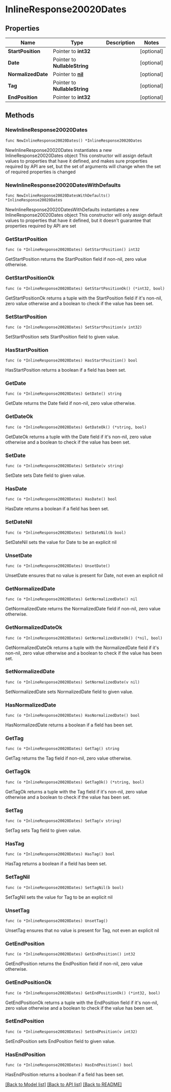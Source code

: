 # InlineResponse20020Dates

## Properties

Name | Type | Description | Notes
------------ | ------------- | ------------- | -------------
**StartPosition** | Pointer to **int32** |  | [optional] 
**Date** | Pointer to **NullableString** |  | [optional] 
**NormalizedDate** | Pointer to [**nil**](nil.md) |  | [optional] 
**Tag** | Pointer to **NullableString** |  | [optional] 
**EndPosition** | Pointer to **int32** |  | [optional] 

## Methods

### NewInlineResponse20020Dates

`func NewInlineResponse20020Dates() *InlineResponse20020Dates`

NewInlineResponse20020Dates instantiates a new InlineResponse20020Dates object
This constructor will assign default values to properties that have it defined,
and makes sure properties required by API are set, but the set of arguments
will change when the set of required properties is changed

### NewInlineResponse20020DatesWithDefaults

`func NewInlineResponse20020DatesWithDefaults() *InlineResponse20020Dates`

NewInlineResponse20020DatesWithDefaults instantiates a new InlineResponse20020Dates object
This constructor will only assign default values to properties that have it defined,
but it doesn't guarantee that properties required by API are set

### GetStartPosition

`func (o *InlineResponse20020Dates) GetStartPosition() int32`

GetStartPosition returns the StartPosition field if non-nil, zero value otherwise.

### GetStartPositionOk

`func (o *InlineResponse20020Dates) GetStartPositionOk() (*int32, bool)`

GetStartPositionOk returns a tuple with the StartPosition field if it's non-nil, zero value otherwise
and a boolean to check if the value has been set.

### SetStartPosition

`func (o *InlineResponse20020Dates) SetStartPosition(v int32)`

SetStartPosition sets StartPosition field to given value.

### HasStartPosition

`func (o *InlineResponse20020Dates) HasStartPosition() bool`

HasStartPosition returns a boolean if a field has been set.

### GetDate

`func (o *InlineResponse20020Dates) GetDate() string`

GetDate returns the Date field if non-nil, zero value otherwise.

### GetDateOk

`func (o *InlineResponse20020Dates) GetDateOk() (*string, bool)`

GetDateOk returns a tuple with the Date field if it's non-nil, zero value otherwise
and a boolean to check if the value has been set.

### SetDate

`func (o *InlineResponse20020Dates) SetDate(v string)`

SetDate sets Date field to given value.

### HasDate

`func (o *InlineResponse20020Dates) HasDate() bool`

HasDate returns a boolean if a field has been set.

### SetDateNil

`func (o *InlineResponse20020Dates) SetDateNil(b bool)`

 SetDateNil sets the value for Date to be an explicit nil

### UnsetDate
`func (o *InlineResponse20020Dates) UnsetDate()`

UnsetDate ensures that no value is present for Date, not even an explicit nil
### GetNormalizedDate

`func (o *InlineResponse20020Dates) GetNormalizedDate() nil`

GetNormalizedDate returns the NormalizedDate field if non-nil, zero value otherwise.

### GetNormalizedDateOk

`func (o *InlineResponse20020Dates) GetNormalizedDateOk() (*nil, bool)`

GetNormalizedDateOk returns a tuple with the NormalizedDate field if it's non-nil, zero value otherwise
and a boolean to check if the value has been set.

### SetNormalizedDate

`func (o *InlineResponse20020Dates) SetNormalizedDate(v nil)`

SetNormalizedDate sets NormalizedDate field to given value.

### HasNormalizedDate

`func (o *InlineResponse20020Dates) HasNormalizedDate() bool`

HasNormalizedDate returns a boolean if a field has been set.

### GetTag

`func (o *InlineResponse20020Dates) GetTag() string`

GetTag returns the Tag field if non-nil, zero value otherwise.

### GetTagOk

`func (o *InlineResponse20020Dates) GetTagOk() (*string, bool)`

GetTagOk returns a tuple with the Tag field if it's non-nil, zero value otherwise
and a boolean to check if the value has been set.

### SetTag

`func (o *InlineResponse20020Dates) SetTag(v string)`

SetTag sets Tag field to given value.

### HasTag

`func (o *InlineResponse20020Dates) HasTag() bool`

HasTag returns a boolean if a field has been set.

### SetTagNil

`func (o *InlineResponse20020Dates) SetTagNil(b bool)`

 SetTagNil sets the value for Tag to be an explicit nil

### UnsetTag
`func (o *InlineResponse20020Dates) UnsetTag()`

UnsetTag ensures that no value is present for Tag, not even an explicit nil
### GetEndPosition

`func (o *InlineResponse20020Dates) GetEndPosition() int32`

GetEndPosition returns the EndPosition field if non-nil, zero value otherwise.

### GetEndPositionOk

`func (o *InlineResponse20020Dates) GetEndPositionOk() (*int32, bool)`

GetEndPositionOk returns a tuple with the EndPosition field if it's non-nil, zero value otherwise
and a boolean to check if the value has been set.

### SetEndPosition

`func (o *InlineResponse20020Dates) SetEndPosition(v int32)`

SetEndPosition sets EndPosition field to given value.

### HasEndPosition

`func (o *InlineResponse20020Dates) HasEndPosition() bool`

HasEndPosition returns a boolean if a field has been set.


[[Back to Model list]](../README.md#documentation-for-models) [[Back to API list]](../README.md#documentation-for-api-endpoints) [[Back to README]](../README.md)


